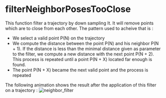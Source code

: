 # filterNeighborPosesTooClose

This function filter a trajectory by down sampling It. It will remove points which are to close from each other.
The pattern used to acheive that is :
- We select a valid point P(N) on the trajectory
- We compute the distance between the point P(N) and his neighbor P(N + 1). If the distance is less than the minimal distance
  given as parameter to the filter, we compute a new distance with the next point P(N + 2). This process is repeated until a
  point P(N + X) located far enough is found.
- The point P(N + X) became the next valid point and the process is repeated

The following animation shows the result after the application of this filter on a trajectory :
![neighbor_filter](neighbor_filter.gif)
